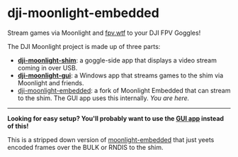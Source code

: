 # dji-moonlight-embedded

Stream games via Moonlight and [fpv.wtf](https://github.com/fpv-wtf) to your DJI
FPV Goggles!

The DJI Moonlight project is made up of three parts:

- **[dji-moonlight-shim](https://github.com/fpv-wtf/dji-moonlight-shim)**: a
  goggle-side app that displays a video stream coming in over USB.
- **[dji-moonlight-gui](https://github.com/fpv-wtf/dji-moonlight-gui)**: a
  Windows app that streams games to the shim via Moonlight and friends.
- [dji-moonlight-embedded](https://github.com/fpv-wtf/dji-moonlight-embedded): a
  fork of Moonlight Embedded that can stream to the shim. The GUI app uses this
  internally. _You are here._

---

**Looking for easy setup? You'll probably want to use the [GUI app](https://github.com/fpv-wtf/dji-moonlight-gui) instead of this!**

This is a stripped down version of [moonlight-embedded](https://github.com/moonlight-stream/moonlight-embedded) that just yeets encoded
frames over the BULK or RNDIS to the shim.
